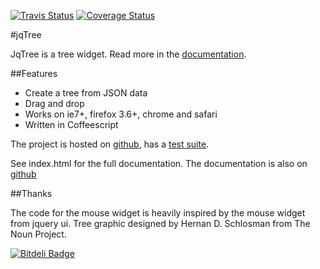 [![Travis Status](https://secure.travis-ci.org/mbraak/jqTree.png)](http://travis-ci.org/mbraak/jqTree) [![Coverage Status](https://coveralls.io/repos/mbraak/jqTree/badge.png?branch=dev)](https://coveralls.io/r/mbraak/jqTree?branch=dev)

#jqTree

JqTree is a tree widget. Read more in the [documentation](http://mbraak.github.io/jqTree/).

##Features

* Create a tree from JSON data
* Drag and drop
* Works on ie7+, firefox 3.6+, chrome and safari
* Written in Coffeescript

The project is hosted on [github](https://github.com/mbraak/jqTree), has a [test suite](http://mbraak.github.io/jqTree/test/test.html).

See index.html for the full documentation. The documentation is also on [github](http://mbraak.github.io/jqTree/)

##Thanks

The code for the mouse widget is heavily inspired by the mouse widget from jquery ui.
Tree graphic designed by Hernan D. Schlosman from The Noun Project.


[![Bitdeli Badge](https://d2weczhvl823v0.cloudfront.net/mbraak/jqtree/trend.png)](https://bitdeli.com/free "Bitdeli Badge")

